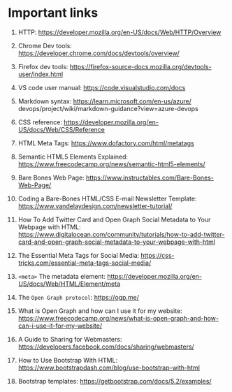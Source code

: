 # Important links

1. HTTP: https://developer.mozilla.org/en-US/docs/Web/HTTP/Overview

2. Chrome Dev tools: https://developer.chrome.com/docs/devtools/overview/

3. Firefox dev tools: https://firefox-source-docs.mozilla.org/devtools-user/index.html

4. VS code user manual: https://code.visualstudio.com/docs

5. Markdown syntax: https://learn.microsoft.com/en-us/azure/
   devops/project/wiki/markdown-guidance?view=azure-devops

6. CSS reference: https://developer.mozilla.org/en-US/docs/Web/CSS/Reference

7. HTML Meta Tags: https://www.dofactory.com/html/metatags

8. Semantic HTML5 Elements Explained: https://www.freecodecamp.org/news/semantic-html5-elements/

9. Bare Bones Web Page: https://www.instructables.com/Bare-Bones-Web-Page/

10. Coding a Bare-Bones HTML/CSS E-mail Newsletter Template: https://www.vandelaydesign.com/newsletter-tutorial/

11. How To Add Twitter Card and Open Graph Social Metadata to Your Webpage with HTML: https://www.digitalocean.com/community/tutorials/how-to-add-twitter-card-and-open-graph-social-metadata-to-your-webpage-with-html

12. The Essential Meta Tags for Social Media: https://css-tricks.com/essential-meta-tags-social-media/

13. `<meta>` The metadata element: https://developer.mozilla.org/en-US/docs/Web/HTML/Element/meta

14. The `Open Graph protocol`: https://ogp.me/

15. What is Open Graph and how can I use it for my website: https://www.freecodecamp.org/news/what-is-open-graph-and-how-can-i-use-it-for-my-website/

16. A Guide to Sharing for Webmasters: https://developers.facebook.com/docs/sharing/webmasters/

17. How to Use Bootstrap With HTML: https://www.bootstrapdash.com/blog/use-bootstrap-with-html

18. Bootstrap templates: https://getbootstrap.com/docs/5.2/examples/
